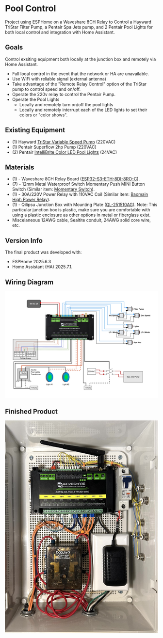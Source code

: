 # Pool Control
Project using ESPHome on a Waveshare 8CH Relay to Control a Hayward TriStar Filter Pump, a Pentair Spa Jets pump, and 2 Pentair Pool Lights for both local control and integration with Home Assistant.

## Goals
Control exsiting equipment both locally at the junction box and remotely via Home Assistant.
- Full local control in the event that the network or HA are unavailable.
- Use WiFi with reliable signal (external antenna)
- Take advantage of the "Remote Relay Control" option of the TriStar pump to control speed and on/off.
- Operate the 220v relay to control the Pentair Pump.
- Operate the Pool Lights
  - Locally and remotely turn on/off the pool lights
  - Locally and remotely interrupt each of the LED lights to set their colors or "color shows".

## Existing Equipment
- \(1\) Hayward [TriStar Variable Speed Pump](https://hayward.com/tristar-vs-900-sp32900vsp.html) (220VAC)
- \(1\) Pentair Superflow 2hp Pump (220VAC)
- \(2\) Pentair [IntelliBrite Color LED Pool Lights](https://www.pentair.com/en-us/pool-spa/products/lighting/intellibrite-5g-color-led-pool-lights.html) (24VAC)

## Materials
- \(1\) - Waveshare 8CH Relay Board \([ESP32-S3-ETH-8DI-8RO-C](https://www.waveshare.com/wiki/ESP32-S3-ETH-8DI-8RO-C)\).
- \(7\) - 12mm Metal Waterproof Switch Momentary Push MINI Button Switch \(Similar item: [Momentary Switch](https://www.ebay.com/itm/265398183120)\).
- \(1\) - 30A/220V Power Relay with 110VAC Coil \(Similar item: [Baomain High Power Relay](https://www.ebay.com/itm/286505847153)\).
- \(1\) - Qilipsu Junction Box with Mounting Plate \([QL-251510AG](https://www.qilipsu.com/product-204.html)\).  Note: This particular junction box is plastic, make sure you are comfortable with using a plastic enclosure as other options in metal or fiberglass exist.
- Miscelaneous 12AWG cable, Sealtite conduit, 24AWG solid core wire, etc.

## Version Info
The final product was developed with:
- ESPHome 2025.6.3
- Home Assistant (HA) 2025.7.1.

## Wiring Diagram
![Wiring Diagram](https://github.com/jeparkspr/pool-control/blob/main/wiring-diagram.jpg)

## Finished Product
![Finished Product](https://github.com/jeparkspr/pool-control/blob/main/finished-product.jpg)
